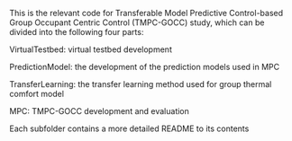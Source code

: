 This is the relevant code for Transferable Model Predictive Control-based Group Occupant Centric Control (TMPC-GOCC) study, which can be divided into the following four parts:

VirtualTestbed: virtual testbed development     

PredictionModel: the development of the prediction models used in MPC    

TransferLearning: the transfer learning method used for group thermal comfort model   

MPC: TMPC-GOCC development and evaluation  


Each subfolder contains a more detailed README to its contents